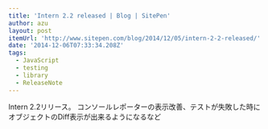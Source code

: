 ```yaml
---
title: 'Intern 2.2 released | Blog | SitePen'
author: azu
layout: post
itemUrl: 'http://www.sitepen.com/blog/2014/12/05/intern-2-2-released/'
date: '2014-12-06T07:33:34.208Z'
tags:
  - JavaScript
  - testing
  - library
  - ReleaseNote
---
```

Intern 2.2リリース。
コンソールレポーターの表示改善、テストが失敗した時にオブジェクトのDiff表示が出来るようになるなど
